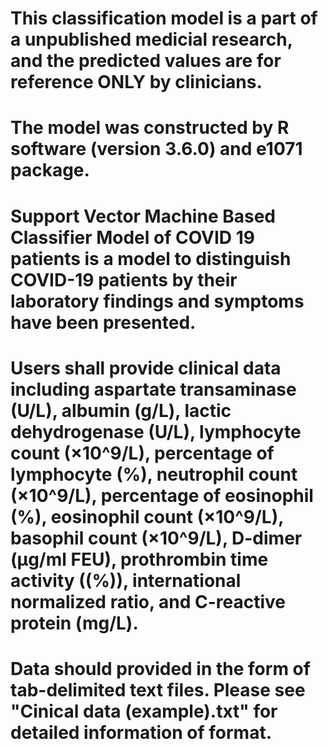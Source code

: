 # This classification model is a part of a unpublished medicial research, and the predicted values are for reference ONLY by clinicians.

# The model was constructed by R software (version 3.6.0) and e1071 package.

# Support Vector Machine Based Classifier Model of COVID 19 patients is a model to distinguish COVID-19 patients by their laboratory findings and symptoms have been presented.

# Users shall provide clinical data including aspartate transaminase (U/L), albumin (g/L), lactic dehydrogenase (U/L), lymphocyte count (×10^9/L), percentage of lymphocyte (%), neutrophil count (×10^9/L), percentage of eosinophil (%), eosinophil count (×10^9/L), basophil count (×10^9/L), D-dimer  (μg/ml FEU), prothrombin time activity ((%)), international normalized ratio, and C-reactive protein (mg/L).

# Data should provided in the form of tab-delimited text files. Please see "Cinical data (example).txt" for detailed information of format.

